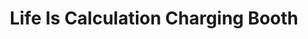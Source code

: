 ---
title: "Life Is Calculation Charging Booth"
url: /ganta/life-is-calculation-charging-booth/
shop: Elektronik
---